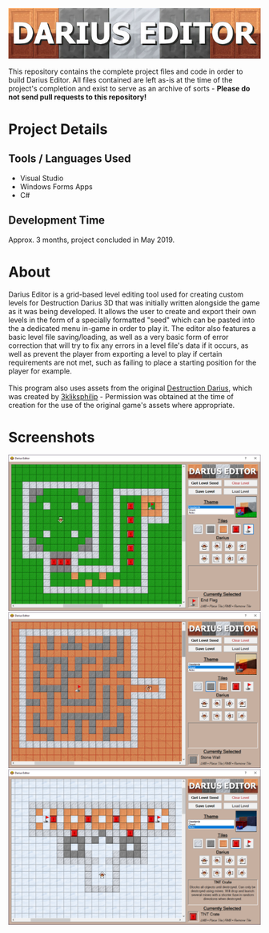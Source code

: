 ![](/readme/logo.png)

This repository contains the complete project files and code in order to build Darius Editor. All files contained are left as-is at the time of the project's completion and exist to serve as an archive of sorts - <b> Please do not send pull requests to this repository! </b>

<h1>
Project Details
</h1>

<h2> Tools / Languages Used </h2>

* Visual Studio 
* Windows Forms Apps
* C#

<h2> Development Time</h2>

Approx. 3 months, project concluded in May 2019.

<h1>
About
</h1>

Darius Editor is a grid-based level editing tool used for creating custom levels for Destruction Darius 3D that was initially written alongside the game as it was being developed. It allows the user to create and export their own levels in the form of a specially formatted "seed" which can be pasted into the a dedicated menu in-game in order to play it. The editor also features a basic level file saving/loading, as well as a very basic form of error correction that will try to fix any errors in a level file's data if it occurs, as well as prevent the player from exporting a level to play if certain requirements are not met, such as failing to place a starting position for the player for example.
<br><br>
This program also uses assets from the original [Destruction Darius](https://gamejolt.com/games/destruction-darius/80097), which was created by [3kliksphilip](https://www.youtube.com/user/3kliksphilip) - Permission was obtained at the time of creation for the use of the original game's assets where appropriate.

<h1> Screenshots </h1>

![](/readme/demo0.png)
![](/readme/demo1.png)
![](/readme/demo2.png)
